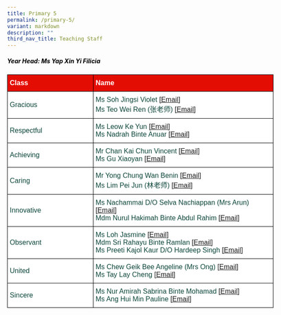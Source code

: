 ```yaml
---
title: Primary 5
permalink: /primary-5/
variant: markdown
description: ""
third_nav_title: Teaching Staff
---
```

<h5 style="color:#000000">Year Head: Ms Yap Xin Yi Filicia </h5>
<style type="text/css">
.tg  {border-collapse:collapse;border-spacing:0;margin:0px auto;}
.tg td{border-color:black;border-style:solid;border-width:1px;font-family:Arial, sans-serif;font-size:16px;
  overflow:hidden;padding:10px 5px;word-break:normal;}
.tg th{border-color:black;border-style:solid;border-width:1px;font-family:Arial, sans-serif;font-size:16px;
  font-weight:normal;overflow:hidden;padding:10px 5px;word-break:normal;}
.tg .tg-yhj3{background-color:#FFF;color:#0C463A;text-align:left;vertical-align:middle}
.tg .tg-feqv{background-color:#E40D03;color:#666;font-weight:bold;text-align:left;vertical-align:middle}
.tg .tg-o5fr{background-color:#FFF;color:#FD6500;text-align:left;vertical-align:middle}
</style>

<table class="tg" style="undefined;table-layout: fixed; width: 620px">
<colgroup>
<col style="width: 200px">
<col style="width: 420px">
</colgroup>
<tbody>
<tr>
<td class="tg-feqv"><span style="color:#FFFFFF;background-color:#E40D03">Class</span></td>
<td class="tg-feqv"><span style="color:#FFFFFF;background-color:#E40D03">Name</span></td>
</tr>
<tr>
<td class="tg-yhj3">Gracious</td>
<td class="tg-yhj3">Ms Soh Jingsi Violet
<a target="_blank" rel="noopener noreferrer nofollow" href="mailto:soh_jingsi@schools.gov.sg">[Email]</a><br>Ms Teo Wei Ren (张老师) <a target="_blank" rel="noopener noreferrer nofollow" href="mailto:teo_wei_ren@schools.gov.sg">[Email]</a></td>
</tr>
<tr> 
<td class="tg-yhj3">Respectful</td>
<td class="tg-yhj3">Ms Leow Ke Yun <a target="_blank" rel="noopener noreferrer nofollow" href="mailto:Leow_KE_YUN@schools.gov.sg">[Email]</a><br>Ms Nadrah Binte Anuar <a target="_blank" rel="noopener noreferrer nofollow" href="mailto:nadrah_anuar@schools.gov.sg">[Email]</a></td>
</tr>
<tr>
<td class="tg-yhj3">Achieving</td>
<td class="tg-yhj3">Mr Chan Kai Chun Vincent <a target="_blank" rel="noopener noreferrer nofollow" href="mailto:chan_kai_chun_vincent@schools.gov.sg">[Email]</a><br>Ms Gu Xiaoyan <a target="_blank" rel="noopener noreferrer nofollow" href="mailto:gu_xiaoyan@schools.gov.sg">[Email]</a></td>
</tr>	
<tr>
<td class="tg-yhj3">Caring</td>
<td class="tg-yhj3">Mr Yong Chung Wan Benin <a target="_blank" rel="noopener noreferrer nofollow" href="mailto:yong_chung_wan@schools.gov.sg">[Email]</a><br>
Ms Lim Pei Jun (林老师) <a target="_blank" rel="noopener noreferrer nofollow" href="mailto:lim_pei_jun@schools.gov.sg">[Email]</a></td>
</tr>
<tr>
<td class="tg-yhj3">Innovative</td>
<td class="tg-yhj3">Ms Nachammai D/O Selva Nachiappan (Mrs Arun) <a target="_blank" rel="noopener noreferrer nofollow" href="mailto:nachammai_selva_nachiappan@schools.gov.sg">[Email]</a><br>Mdm Nurul Hakimah Binte Abdul Rahim <a target="_blank" rel="noopener noreferrer nofollow" href="mailto:nurul_hakimah@schools.gov.sg">[Email]</a></td>
</tr>
<tr>
<td class="tg-yhj3">Observant</td>
<td class="tg-yhj3">Ms Loh Jasmine <a target="_blank" rel="noopener noreferrer nofollow" href="mailto:loh_jasmine@schools.gov.sg">[Email]</a><br>Mdm Sri Rahayu Binte Ramlan <a target="_blank" rel="noopener noreferrer nofollow" href="mailto:sri_rahayu_ramlan@schools.gov.sg">[Email]</a><br>Ms Preeti Kajol Kaur D/O Hardeep Singh <a target="_blank" rel="noopener noreferrer nofollow" href="mailto:Preeti_Kajol_Kaur_Hardeep@schools.gov.sg">[Email]</a></td>
</tr>
<tr>
<td class="tg-yhj3">United</td>
<td class="tg-yhj3">Ms Chew Geik Bee Angeline (Mrs Ong) <a target="_blank" rel="noopener noreferrer nofollow" href="mailto:chew_geik_bee_angeline@schools.gov.sg">[Email]</a><br>Ms Tay Lay Cheng <a target="_blank" rel="noopener noreferrer nofollow" href="mailto:Tay_Lay_Cheng@schools.gov.sg">[Email]</a></td>
</tr>
<tr>
<td class="tg-yhj3">Sincere</td>
<td class="tg-yhj3">Ms Nur Amirah Sabrina Binte Mohamad <a target="_blank" rel="noopener noreferrer nofollow" href="mailto:nur_amirah_sabrina_mohamad@schools.gov.sg">[Email]</a><br>Ms Ang Hui Min Pauline <a target="_blank" rel="noopener noreferrer nofollow" href="mailto:ang_hui_min_pauline@schools.gov.sg">[Email]</a></td>
</tr>
</tbody>
</table>